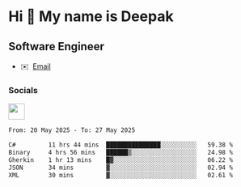 Hi 👋 My name is Deepak
=======================

Software Engineer
-----------------
* ✉️  [Email](mailto:kumar.neu19@gmail.com)


### Socials

<p align="left"><a href="https://www.linkedin.com/in/deepak94kumar" target="_blank" rel="noreferrer"><img src="https://raw.githubusercontent.com/danielcranney/readme-generator/main/public/icons/socials/linkedin.svg" width="32" height="32" /></a></p>

<!--START_SECTION:waka-->

```txt
From: 20 May 2025 - To: 27 May 2025

C#         11 hrs 44 mins  ███████████████░░░░░░░░░░   59.38 %
Binary     4 hrs 56 mins   ██████▒░░░░░░░░░░░░░░░░░░   24.98 %
Gherkin    1 hr 13 mins    █▓░░░░░░░░░░░░░░░░░░░░░░░   06.22 %
JSON       34 mins         ▓░░░░░░░░░░░░░░░░░░░░░░░░   02.94 %
XML        30 mins         ▓░░░░░░░░░░░░░░░░░░░░░░░░   02.61 %
```

<!--END_SECTION:waka-->
